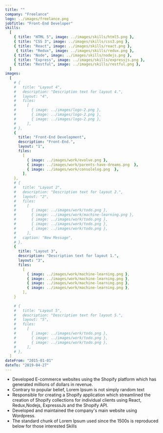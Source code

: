```yaml
---
title: ""
company: "Freelance"
logo: ../images/freelance.png
jobTitle: "Front-End Developer"
skills:
  [
    { title: "HTML 5", image: ../images/skills/html5.png },
    { title: "CSS 3", image: ../images/skills/css3.png },
    { title: "React", image: ../images/skills/react.png },
     { title: "Redux", image: ../images/skills/redux.png },
    { title: "Node", image: ../images/skills/nodejs.png },
    { title: "Express", image: ../images/skills/expressjs.png },
    { title: "Restful", image: ../images/skills/restful.png },
  ]
images:
  [
    # {
    #   title: "Layout 4",
    #   description: "Description text for layout 4.",
    #   layout: "4",
    #   files:
    #     [
    #       { image: ../images/logo-2.png },
    #       { image: ../images/logo-2.png },
    #       { image: ../images/logo-2.png },
    #     ],
    # },
    {
      title: "Front-End Development",
      description: "Front-End.",
      layout: "1",
      files:
        [
          { image: ../images/work/evolve.png },
          { image: ../images/work/parents-have-dreams.png  },
          { image: ../images/work/consolelog.png  },
        ],
    },
    # {
    #   title: "Layout 2",
    #   description: "Description text for layout 2.",
    #   layout: "2",
    #   files:
    #     [
    #       { image: ../images/work/todo.png },
    #       { image: ../images/work/machine-learning.png },
    #       { image: ../images/work/todo.png },
    #       { image: ../images/work/todo.png },
    #       { image: ../images/work/todo.png },
    #     ],
    #   caption: "New Message",
    # },
    {
      title: "Layout 3",
      description: "Description text for layout 1.",
      layout: "3",
      files:
        [
          { image: ../images/work/machine-learning.png },
          { image: ../images/work/machine-learning.png },
          { image: ../images/work/machine-learning.png },
          { image: ../images/work/machine-learning.png },
        ],
    }
    
    # {
    #   title: "Layout 5",
    #   description: "Description text for layout 5.",
    #   layout: "5",
    #   files:
    #     [
    #       { image: ../images/work/todo.png },
    #       { image: ../images/work/todo.png },
    #       { image: ../images/work/todo.png },
    #     ],
    # },
  ]
dateFrom: "2015-01-01"
dateTo: "2019-04-27"
---
```

- Developed E-commerce websites using the Shopify platform which has generated millions of dollars in revenue.
- Contrary to popular belief, Lorem Ipsum is not simply random text
- Responsible for creating a Shopify application which streamlined the creation of Shopify collections for individual clients using React, Redux,Nodejs, ExpresssJs and the Shopify API.
- Developed and maintained the company's main website using Wordpress.
- The standard chunk of Lorem Ipsum used since the 1500s is reproduced below for those interested
Skills